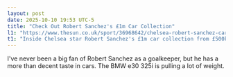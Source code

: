```yaml
---
layout: post
date: 2025-10-10 19:53 UTC-5
title: "Check Out Robert Sanchez's £1m Car Collection"
l1: "https://www.thesun.co.uk/sport/36968642/chelsea-robert-sanchez-car-collection-lamborghini-porsche-bmw/"
t1: "Inside Chelsea star Robert Sanchez's £1m car collection from £500k Lamborghini and sporty Porsche to classic 1980s BMW"
---
```


I've never been a big fan of Robert Sanchez as a goalkeeper, but he has a more than decent taste in cars. The BMW e30 325i is pulling a lot of weight.